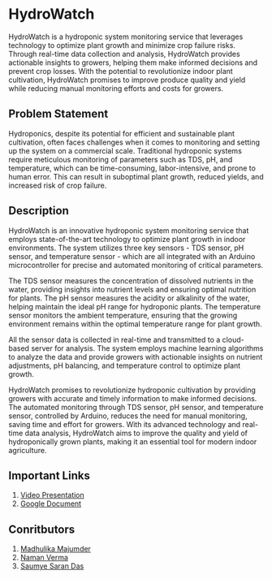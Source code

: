 # HydroWatch

HydroWatch is a hydroponic system monitoring service that leverages technology to optimize plant growth and minimize crop failure risks. Through real-time data collection and analysis, HydroWatch provides actionable insights to growers, helping them make informed decisions and prevent crop losses. With the potential to revolutionize indoor plant cultivation, HydroWatch promises to improve produce quality and yield while reducing manual monitoring efforts and costs for growers.


## Problem Statement

Hydroponics, despite its potential for efficient and sustainable plant cultivation, often faces challenges when it comes to monitoring and setting up the system on a commercial scale. Traditional hydroponic systems require meticulous monitoring of parameters such as TDS, pH, and temperature, which can be time-consuming, labor-intensive, and prone to human error. This can result in suboptimal plant growth, reduced yields, and increased risk of crop failure.


## Description

HydroWatch is an innovative hydroponic system monitoring service that employs state-of-the-art technology to optimize plant growth in indoor environments. The system utilizes three key sensors - TDS sensor, pH sensor, and temperature sensor - which are all integrated with an Arduino microcontroller for precise and automated monitoring of critical parameters.

The TDS sensor measures the concentration of dissolved nutrients in the water, providing insights into nutrient levels and ensuring optimal nutrition for plants. The pH sensor measures the acidity or alkalinity of the water, helping maintain the ideal pH range for hydroponic plants. The temperature sensor monitors the ambient temperature, ensuring that the growing environment remains within the optimal temperature range for plant growth.

All the sensor data is collected in real-time and transmitted to a cloud-based server for analysis. The system employs machine learning algorithms to analyze the data and provide growers with actionable insights on nutrient adjustments, pH balancing, and temperature control to optimize plant growth.

HydroWatch promises to revolutionize hydroponic cultivation by providing growers with accurate and timely information to make informed decisions. The automated monitoring through TDS sensor, pH sensor, and temperature sensor, controlled by Arduino, reduces the need for manual monitoring, saving time and effort for growers. With its advanced technology and real-time data analysis, HydroWatch aims to improve the quality and yield of hydroponically grown plants, making it an essential tool for modern indoor agriculture.


## Important Links
1) [Video Presentation](https://youtu.be/72_th0ybvak)
2) [Google Document](https://docs.google.com/document/d/1MWixLUo2Dwsh4no61meE1ENsPlRlX8dMh-FRky76xa0/edit?usp=sharing)


## Conritbutors

1) [Madhulika Majumder](https://github.com/Madhulika7)
2) [Naman Verma](https://github.com/NamanVer02)
3) [Saumye Saran Das](https://github.com/Saumye13)
